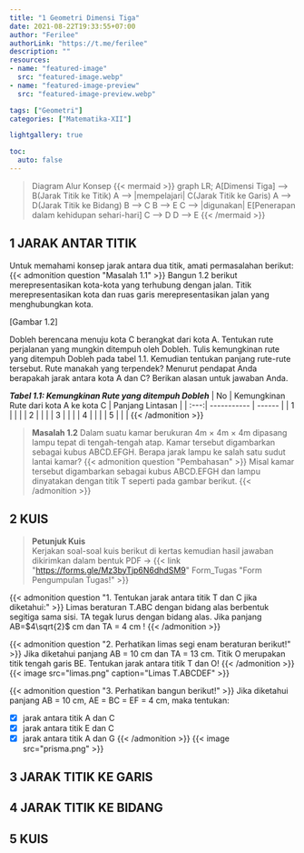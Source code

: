 ```yaml
---
title: "1 Geometri Dimensi Tiga"
date: 2021-08-22T19:33:55+07:00
author: "Ferilee"
authorLink: "https://t.me/ferilee"
description: ""
resources:
- name: "featured-image"
  src: "featured-image.webp"
- name: "featured-image-preview"
  src: "featured-image-preview.webp"

tags: ["Geometri"]
categories: ["Matematika-XII"]

lightgallery: true

toc:
  auto: false
---
```


> Diagram Alur Konsep
  {{< mermaid >}}
  graph LR;
    A[Dimensi Tiga] --> B(Jarak Titik ke Titik)
    A --> |mempelajari| C(Jarak Titik ke Garis)
    A --> D(Jarak Titik ke Bidang)
    B --> C
    B --> E
    C --> |digunakan| E[Penerapan dalam kehidupan sehari-hari]
    C --> D
    D --> E
  {{< /mermaid >}}

<!--more-->

## 1 JARAK ANTAR TITIK
Untuk memahami konsep jarak antara dua titik, amati permasalahan berikut:
{{< admonition question "Masalah 1.1" >}}
Bangun 1.2 berikut merepresentasikan kota-kota yang terhubung dengan jalan. Titik merepresentasikan kota dan ruas garis merepresentasikan jalan yang menghubungkan kota.

[Gambar 1.2]

Dobleh berencana menuju kota C berangkat dari kota A. Tentukan rute perjalanan yang mungkin ditempuh oleh Dobleh. Tulis kemungkinan rute yang ditempuh Dobleh pada tabel 1.1. Kemudian tentukan panjang rute-rute tersebut. Rute manakah yang terpendek? Menurut pendapat Anda berapakah jarak antara kota A dan C? Berikan alasan untuk jawaban Anda.

***Tabel 1.1: Kemungkinan Rute yang ditempuh Dobleh***
| No | Kemungkinan Rute dari kota A ke kota C | Panjang Lintasan |
| :---:| ----------- | ------ |
| 1  |      |     |
| 2  |      |     |
| 3  |      |     |
| 4  |      |     |
| 5  |      |     |
{{< /admonition >}}

> **Masalah 1.2** Dalam suatu kamar berukuran 4m × 4m × 4m dipasang lampu tepat di tengah-tengah atap. Kamar tersebut digambarkan sebagai kubus ABCD.EFGH. Berapa jarak lampu ke salah satu sudut lantai kamar?
{{< admonition question "Pembahasan" >}}
Misal kamar tersebut digambarkan sebagai kubus ABCD.EFGH dan lampu dinyatakan dengan titik T seperti pada gambar berikut.
{{< /admonition >}}

<!-- {{< matematika/kubusgeogebra >}} -->

## 2 KUIS
> **Petunjuk Kuis**\
Kerjakan soal-soal kuis berikut di kertas kemudian hasil jawaban dikirimkan dalam bentuk PDF $\to$ {{< link "https://forms.gle/Mz3byTjp6N6dhdSM9" Form_Tugas "Form Pengumpulan Tugas!" >}}

{{< admonition question "1. Tentukan jarak antara titik T dan C jika diketahui:" >}}
Limas beraturan T.ABC dengan bidang alas berbentuk segitiga sama sisi. TA tegak lurus dengan bidang alas. Jika panjang AB=$4\sqrt{2}$ cm dan TA = 4 cm !
{{< /admonition >}}

{{< admonition question "2. Perhatikan limas segi enam beraturan berikut!" >}}
Jika diketahui panjang AB = 10 cm dan TA = 13 cm. Titik O merupakan titik tengah garis BE. Tentukan jarak antara titik T dan O!
{{< /admonition >}}
{{< image src="limas.png" caption="Limas T.ABCDEF" >}}

{{< admonition question "3. Perhatikan bangun berikut!" >}}
Jika diketahui panjang AB = 10 cm, AE = BC = EF = 4 cm, maka tentukan:
- [x] jarak antara titik A dan C
- [x] jarak antara titik E dan C
- [x] jarak antara titik A dan G
{{< /admonition >}}
{{< image src="prisma.png" >}}

## 3 JARAK TITIK KE GARIS
## 4 JARAK TITIK KE BIDANG
## 5 KUIS
<!--- > **Petunjuk Kuis**\
Kerjakan soal-soal kuis berikut di kertas kemudian hasil jawaban dikirimkan dalam bentuk PDF $\to$ {{< link "https://forms.gle/Mz3byTjp6N6dhdSM9" Form_Tugas "Form Pengumpulan Tugas!" >}}

{{< admonition question "1. Sederhanakanlah operasi bilangan berpangkat berikut:" >}}
- [x] $2^5 \times 2^9 \times 2^{12}=$
- [x] $\cfrac{2^5 \times 3^5 \times 4^2}{12^2}=$
{{< /admonition >}}

{{< admonition question "2. Dengan menggunakan sifat bilangan berpangkat, sederhanakanlah bentuk berikut:" >}}
- [x] $2x^3 \times 7x^4 \times (3x)^2=$
- [x] $\cfrac{-4a^3 \times 2b^5}{\cfrac{8a}{b}}=$
{{< /admonition >}}

{{< admonition question "3. Hitunglah hasil operasi bilangan berpangkat berikut:" >}}
- [x] $\left(-\cfrac{2}{3} \right)^4 \times \left(\cfrac{1}{2} - \cfrac{1}{6} \right)^2$
- [x] $\cfrac{3x^2 \times y^3}{24x} \times (2y)^2$ untuk $x=2$ dan $y=3$
{{< /admonition >}}

{{< admonition question "4. Tentukan nilai $x$ yang memenuhi:" >}}
- [x] $2^x = 8$
- [x] $4^x = 0,125$
{{< /admonition >}}
